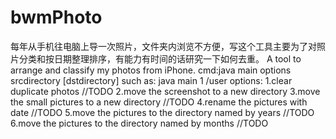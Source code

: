 # bwmPhoto
每年从手机往电脑上导一次照片，文件夹内浏览不方便，写这个工具主要为了对照片分类和按日期整理排序，有能力有时间的话研究一下如何去重。
A tool to arrange and classify my photos from iPhone.
cmd:java main options srcdirectory [dstdirectory]
    such as: java main 1 /user
options:
1.clear duplicate photos //TODO
2.move the screenshot to a new directory 
3.move the small pictures to a new directory //TODO
4.rename the pictures with date //TODO
5.move the pictures to the directory named by years //TODO
6.move the pictures to the directory named by months //TODO
